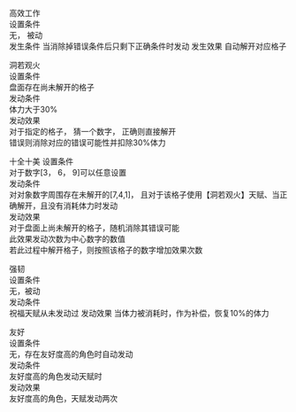 高效工作  
设置条件  
 无， 被动  
发生条件
 当消除掉错误条件后只剩下正确条件时发动
发生效果
 自动解开对应格子

洞若观火  
设置条件  
 盘面存在尚未解开的格子  
发动条件  
 体力大于30%  
发动效果  
 对于指定的格子， 猜一个数字， 
 正确则直接解开   
 错误则消除对应的错误可能性并扣除30%体力  

十全十美
设置条件  
 对于数字[3， 6， 9]可以任意设置  
发动条件  
 对对象数字周围存在未解开的[7,4,1]， 且对于该格子使用【洞若观火】天赋、当正确解开，且没有消耗体力时发动  
发动效果  
 对于盘面上尚未解开的格子，随机消除其错误可能  
 此效果发动次数为中心数字的数值  
 若此过程中解开格子，则按照该格子的数字增加效果次数  
 
强韧  
设置条件  
 无，被动  
发动条件  
 祝福天赋从未发动过
发动效果
 当体力被消耗时，作为补偿，恢复10%的体力

友好  
设置条件  
 无，存在友好度高的角色时自动发动  
发动条件  
 友好度高的角色发动天赋时  
发动效果  
 友好度高的角色，天赋发动两次  

